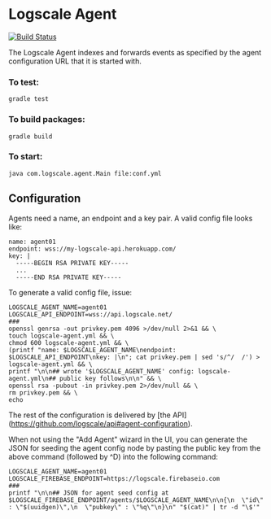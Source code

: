 Logscale Agent
==============

[![Build Status](https://travis-ci.org/logscale/logscale-agent.png?branch=master)](https://travis-ci.org/logscale/logscale-agent)

The Logscale Agent indexes and forwards events as specified by the agent
configuration URL that it is started with.

### To test:

    gradle test

### To build packages:

    gradle build

### To start:

    java com.logscale.agent.Main file:conf.yml


Configuration
-------------
Agents need a name, an endpoint and a key pair.  A valid config file looks like:

    name: agent01
    endpoint: wss://my-logscale-api.herokuapp.com/
    key: |
      -----BEGIN RSA PRIVATE KEY-----
      ...
      -----END RSA PRIVATE KEY-----

To generate a valid config file, issue:

    LOGSCALE_AGENT_NAME=agent01
    LOGSCALE_API_ENDPOINT=wss://api.logscale.net/
    ###
    openssl genrsa -out privkey.pem 4096 >/dev/null 2>&1 && \
    touch logscale-agent.yml && \
    chmod 600 logscale-agent.yml && \
    (printf "name: $LOGSCALE_AGENT_NAME\nendpoint: $LOGSCALE_API_ENDPOINT\nkey: |\n"; cat privkey.pem | sed 's/^/  /') > logscale-agent.yml && \
    printf "\n\n## wrote '$LOGSCALE_AGENT_NAME' config: logscale-agent.yml\n## public key follows\n\n" && \
    openssl rsa -pubout -in privkey.pem 2>/dev/null && \
    rm privkey.pem && \
    echo

The rest of the configuration is delivered by [the API]
(https://github.com/logscale/api#agent-configuration).

When not using the "Add Agent" wizard in the UI, you can generate the JSON for
seeding the agent config node by pasting the public key from the above command
(followed by ^D) into the following command:

    LOGSCALE_AGENT_NAME=agent01
    LOGSCALE_FIREBASE_ENDPOINT=https://logscale.firebaseio.com
    ###
    printf "\n\n## JSON for agent seed config at $LOGSCALE_FIREBASE_ENDPOINT/agents/$LOGSCALE_AGENT_NAME\n\n{\n  \"id\" : \"$(uuidgen)\",\n  \"pubkey\" : \"%q\"\n}\n" "$(cat)" | tr -d "\$'"
